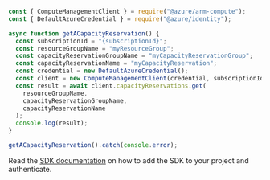 ```javascript
const { ComputeManagementClient } = require("@azure/arm-compute");
const { DefaultAzureCredential } = require("@azure/identity");

async function getACapacityReservation() {
  const subscriptionId = "{subscriptionId}";
  const resourceGroupName = "myResourceGroup";
  const capacityReservationGroupName = "myCapacityReservationGroup";
  const capacityReservationName = "myCapacityReservation";
  const credential = new DefaultAzureCredential();
  const client = new ComputeManagementClient(credential, subscriptionId);
  const result = await client.capacityReservations.get(
    resourceGroupName,
    capacityReservationGroupName,
    capacityReservationName
  );
  console.log(result);
}

getACapacityReservation().catch(console.error);
```

Read the [SDK documentation](https://github.com/Azure/azure-sdk-for-js/blob/%40azure%2Farm-compute_17.3.1/sdk/compute/arm-compute/README.md) on how to add the SDK to your project and authenticate.
